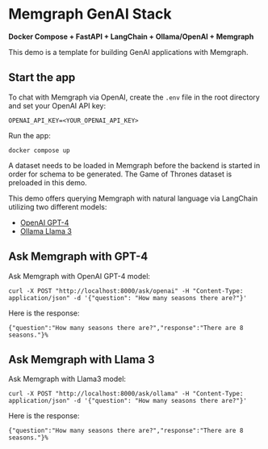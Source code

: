 # Memgraph GenAI Stack
**Docker Compose + FastAPI + LangChain + Ollama/OpenAI + Memgraph**

This demo is a template for building GenAI applications with Memgraph.

## Start the app

To chat with Memgraph via OpenAI, create the `.env` file in the root directory and set your OpenAI API key:
```
OPENAI_API_KEY=<YOUR_OPENAI_API_KEY>
```

Run the app:
```
docker compose up
```

A dataset needs to be loaded in Memgraph before the backend is started in order for schema to be generated. The Game of Thrones dataset is preloaded in this demo. 

This demo offers querying Memgraph with natural language via LangChain utilizing two different models:

- [OpenAI GPT-4](#ask-memgraph-with-gpt-4)
- [Ollama Llama 3](#ask-memgraph-with-llama-3)

## Ask Memgraph with GPT-4

Ask Memgraph with OpenAI GPT-4 model:
```
curl -X POST "http://localhost:8000/ask/openai" -H "Content-Type: application/json" -d '{"question": "How many seasons there are?"}'
```

Here is the response:
```
{"question":"How many seasons there are?","response":"There are 8 seasons."}%  
```

## Ask Memgraph with Llama 3

Ask Memgraph with Llama3 model:
```
curl -X POST "http://localhost:8000/ask/ollama" -H "Content-Type: application/json" -d '{"question": "How many seasons there are?"}'         
```

Here is the response:
```
{"question":"How many seasons there are?","response":"There are 8 seasons."}% 
```
